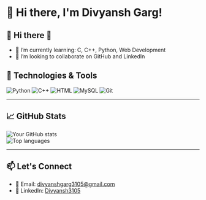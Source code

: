 # 👋 Hi there, I'm Divyansh Garg!

🌟 Hi there 👋
---
- 🌱 I’m currently learning: C, C++, Python, Web Development
- 👯 I’m looking to collaborate on GitHub and LinkedIn

## 🔧 Technologies & Tools

![Python](https://img.shields.io/badge/-Python-05122A?style=flat&logo=python)
![C++](https://img.shields.io/badge/-C++-05122A?style=flat&logo=cplusplus)
![HTML](https://img.shields.io/badge/-HTML5-05122A?style=flat&logo=html5)
![MySQL](https://img.shields.io/badge/-MySQL-05122A?style=flat&logo=mysql)
![Git](https://img.shields.io/badge/-Git-05122A?style=flat&logo=git)

---

## 📈 GitHub Stats

<img src="https://github-readme-stats.vercel.app/api?username=Divyansh3105&show_icons=true&theme=radical" alt="Your GitHub stats" />
<br>
<img src="https://github-readme-stats.vercel.app/api/top-langs/?username=Divyansh3105&layout=compact&theme=radical" alt="Top languages" />

---

## 📫 Let's Connect

- 📧 Email: [divyanshgarg3105@gmail.com](mailto:divyanshgarg3105@gmail.com)
- 💼 LinkedIn: [Divyansh3105](www.linkedin.com/in/divyanshgarg3105)
